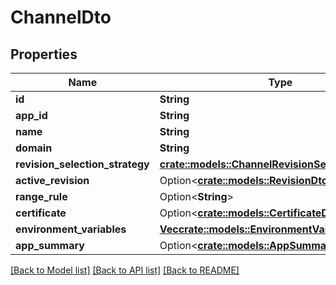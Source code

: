 # ChannelDto

## Properties

Name | Type | Description | Notes
------------ | ------------- | ------------- | -------------
**id** | **String** |  | 
**app_id** | **String** |  | 
**name** | **String** |  | 
**domain** | **String** |  | 
**revision_selection_strategy** | [**crate::models::ChannelRevisionSelectionStrategy**](ChannelRevisionSelectionStrategy.md) |  | 
**active_revision** | Option<[**crate::models::RevisionDto**](RevisionDto.md)> |  | [optional]
**range_rule** | Option<**String**> |  | [optional]
**certificate** | Option<[**crate::models::CertificateDto**](CertificateDto.md)> |  | [optional]
**environment_variables** | [**Vec<crate::models::EnvironmentVariableDto>**](EnvironmentVariableDto.md) |  | 
**app_summary** | Option<[**crate::models::AppSummaryDto**](AppSummaryDto.md)> |  | [optional]

[[Back to Model list]](../README.md#documentation-for-models) [[Back to API list]](../README.md#documentation-for-api-endpoints) [[Back to README]](../README.md)


